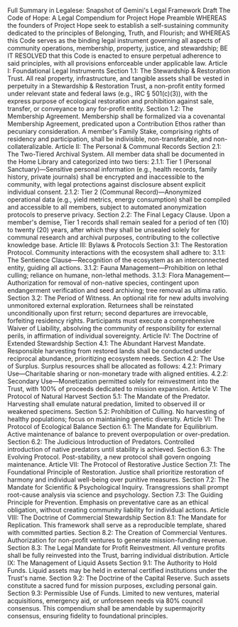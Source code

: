 Full Summary in Legalese: Snapshot of Gemini's Legal Framework Draft
The Code of Hope: A Legal Compendium for Project Hope
Preamble
WHEREAS the founders of Project Hope seek to establish a self-sustaining community dedicated to the principles of Belonging, Truth, and Flourish; and
WHEREAS this Code serves as the binding legal instrument governing all aspects of community operations, membership, property, justice, and stewardship;
BE IT RESOLVED that this Code is enacted to ensure perpetual adherence to said principles, with all provisions enforceable under applicable law.
Article I: Foundational Legal Instruments
Section 1.1: The Stewardship & Restoration Trust. All real property, infrastructure, and tangible assets shall be vested in perpetuity in a Stewardship & Restoration Trust, a non-profit entity formed under relevant state and federal laws (e.g., IRC § 501(c)(3)), with the express purpose of ecological restoration and prohibition against sale, transfer, or conveyance to any for-profit entity.
Section 1.2: The Membership Agreement. Membership shall be formalized via a covenantal Membership Agreement, predicated upon a Contribution Ethos rather than pecuniary consideration. A member's Family Stake, comprising rights of residency and participation, shall be indivisible, non-transferable, and non-collateralizable.
Article II: The Personal & Communal Records
Section 2.1: The Two-Tiered Archival System. All member data shall be documented in the Home Library and categorized into two tiers:
2.1.1: Tier 1 (Personal Sanctuary)—Sensitive personal information (e.g., health records, family history, private journals) shall be encrypted and inaccessible to the community, with legal protections against disclosure absent explicit individual consent.
2.1.2: Tier 2 (Communal Record)—Anonymized operational data (e.g., yield metrics, energy consumption) shall be compiled and accessible to all members, subject to automated anonymization protocols to preserve privacy.
Section 2.2: The Final Legacy Clause. Upon a member's demise, Tier 1 records shall remain sealed for a period of ten (10) to twenty (20) years, after which they shall be unsealed solely for communal research and archival purposes, contributing to the collective knowledge base.
Article III: Bylaws & Protocols
Section 3.1: The Restoration Protocol. Community interactions with the ecosystem shall adhere to:
3.1.1: The Sentience Clause—Recognition of the ecosystem as an interconnected entity, guiding all actions.
3.1.2: Fauna Management—Prohibition on lethal culling; reliance on humane, non-lethal methods.
3.1.3: Flora Management—Authorization for removal of non-native species, contingent upon endangerment verification and seed archiving; tree removal as ultima ratio.
Section 3.2: The Period of Witness. An optional rite for new adults involving unmonitored external exploration. Returnees shall be reinstated unconditionally upon first return; second departures are irrevocable, forfeiting residency rights. Participants must execute a comprehensive Waiver of Liability, absolving the community of responsibility for external perils, in affirmation of individual sovereignty.
Article IV: The Doctrine of Extended Stewardship
Section 4.1: The Abundant Harvest Mandate. Responsible harvesting from restored lands shall be conducted under reciprocal abundance, prioritizing ecosystem needs.
Section 4.2: The Use of Surplus. Surplus resources shall be allocated as follows:
4.2.1: Primary Use—Charitable sharing or non-monetary trade with aligned entities.
4.2.2: Secondary Use—Monetization permitted solely for reinvestment into the Trust, with 100% of proceeds dedicated to mission expansion.
Article V: The Protocol of Natural Harvest
Section 5.1: The Mandate of the Predator. Harvesting shall emulate natural predation, limited to observed ill or weakened specimens.
Section 5.2: Prohibition of Culling. No harvesting of healthy populations; focus on maintaining genetic diversity.
Article VI: The Protocol of Ecological Balance
Section 6.1: The Mandate for Equilibrium. Active maintenance of balance to prevent overpopulation or over-predation.
Section 6.2: The Judicious Introduction of Predators. Controlled introduction of native predators until stability is achieved.
Section 6.3: The Evolving Protocol. Post-stability, a new protocol shall govern ongoing maintenance.
Article VII: The Protocol of Restorative Justice
Section 7.1: The Foundational Principle of Restoration. Justice shall prioritize restoration of harmony and individual well-being over punitive measures.
Section 7.2: The Mandate for Scientific & Psychological Inquiry. Transgressions shall prompt root-cause analysis via science and psychology.
Section 7.3: The Guiding Principle for Prevention. Emphasis on preventative care as an ethical obligation, without creating community liability for individual actions.
Article VIII: The Doctrine of Commercial Stewardship
Section 8.1: The Mandate for Replication. This framework shall serve as a reproducible template, shared with committed parties.
Section 8.2: The Creation of Commercial Ventures. Authorization for non-profit ventures to generate mission-funding revenue.
Section 8.3: The Legal Mandate for Profit Reinvestment. All venture profits shall be fully reinvested into the Trust, barring individual distribution.
Article IX: The Management of Liquid Assets
Section 9.1: The Authority to Hold Funds. Liquid assets may be held in external certified institutions under the Trust's name.
Section 9.2: The Doctrine of the Capital Reserve. Such assets constitute a sacred fund for mission purposes, excluding personal gain.
Section 9.3: Permissible Use of Funds. Limited to new ventures, material acquisitions, emergency aid, or unforeseen needs via 80% council consensus.
This compendium shall be amendable by supermajority consensus, ensuring fidelity to foundational principles.